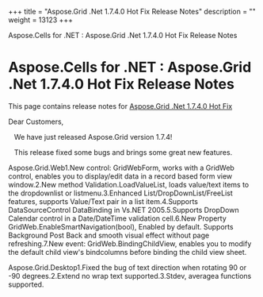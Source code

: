 +++
title = "Aspose.Grid .Net 1.7.4.0 Hot Fix Release Notes" 
description = "" 
weight = 13123 
+++

Aspose.Cells for .NET : Aspose.Grid .Net 1.7.4.0 Hot Fix Release Notes  

# Aspose.Cells for .NET : Aspose.Grid .Net 1.7.4.0 Hot Fix Release Notes


This page contains release notes for [Aspose.Grid .Net 1.7.4.0 Hot Fix](http://www.aspose.com/downloads/cells/net/new-releases/aspose.grid-.net-1.7.4.0-hot-fix/)

Dear Customers,

   We have just released Aspose.Grid version 1.7.4!

   This release fixed some bugs and brings some great new features.

Aspose.Grid.Web1.New control: GridWebForm, works with a GridWeb control, enables you to display/edit data in a record based form view window.2.New method Validation.LoadValueList, loads value/text items to the dropdownlist or listmenu.3.Enhanced List/DropDownList/FreeList features, supports Value/Text pair in a list item.4.Supports DataSourceControl DataBinding in Vs.NET 2005.5.Supports DropDown Calendar control in a Date/DateTime validation cell.6.New Property GridWeb.EnableSmartNavigation(bool), Enabled by default. Supports Background Post Back and smooth visual effect without page refreshing.7.New event: GridWeb.BindingChildView, enables you to modify the default child view's bindcolumns before binding the child view sheet.

Aspose.Grid.Desktop1.Fixed the bug of text direction when rotating 90 or -90 degrees.2.Extend no wrap text supported.3.Stdev, averagea functions supported.

